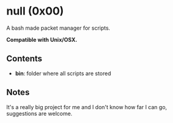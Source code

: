 # null (0x00)
A bash made packet manager for scripts.

**Compatible with Unix/OSX.**

## Contents
* **bin**: folder where all scripts are stored

## Notes
It's a really big project for me and I don't know how far I can go, suggestions are welcome.